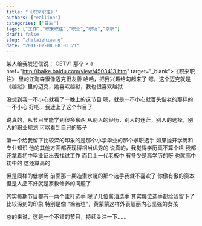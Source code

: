 ```yaml
---
title: "《职来职往》"
authors: ["eallion"]
categories: ["日志"]
tags: ["工作","职来职往","职业","职场","求职"]
draft: false
slug: "zhilaizhiwang"
date: "2011-02-08 08:03:21"
---
```


某人给我发短信说：
CETV1 那个 < a href="http://baike.baidu.com/view/4503413.htm" target="_blank">《职来职往》</a > 里的江海森很像迈克很友善
哈哈，把我兴趣给勾起来了
嗯，这个迈克就是《越狱》里的迈克，她喜欢越狱，我也很喜欢越狱

没想到我一不小心就看了一晚上的这节目
嗯，就是一不小心就百头偕老的那样的一不小心
好吧，我迷上了这个节目了

说真的，从节目里能学到很多东西
从别人的经历，别人的迷茫，别人的选择，别人的职业规划
可以看到自己的影子

第一个给我留下比较深的印象的是那个小学毕业的那个求职选手
如果抛开学历和专业知识
他的其他方面都表现得相当优秀的
说真的，我觉得学历真不算个啥
我都还拿着初中毕业证出去找过工作
而且上一代老板中
有多少是高学历的呀
也就高中初中的
这还算高的

但是同样的低学历
前面那一期造潜水艇的那个选手我就不喜欢了
你傲有傲的资本
但是人品不好就是家教修养的问题了

其实每期节目都有一两个主打选手
除了几位酱油选手
其实每位选手都给我留下了比较深刻的印象
特别是像 “徐若瑄”，黄蒙蒙这样外表靓丽内心坚强的女孩

总的来说，这是一个不错的节目，持续关注一下……

